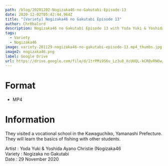 ```yaml
---
path: /blog/20201202-Nogizaka46-no-Gakutabi-Episode-13
date: 2020-12-02T05:42:44.964Z
title: "[Variety] Nogizaka46 no Gakutabi Episode 13"
author: Chr0balord
description: Nogizaka46 no Gakutabi Episode 13 with Yoda Yuki & Yoshida Ayano Christie
tags:
  - Variety
  - Nogizaka46
image: variety-201129-nogizaka46-no-gakutabi-episode-13.mp4_thumbs.jpg
image2: nogizaka46.png
label: Google Drive
url: https://drive.google.com/file/d/1trPMi9S6u_Lz3u8_XcUUQL-kCRBvRN6w/view?usp=sharing
---
```

# Format

* MP4

# Information

They visited a vocational school in the Kawaguchiko, Yamanashi Prefecture. They will learn the basics of fishing with other students.

Artist : Yoda Yuki & Yoshida Ayano Christie (Nogizaka46 <br>
Variety : Nogizaka no Gakutabi <br>
Date : 29 November 2020